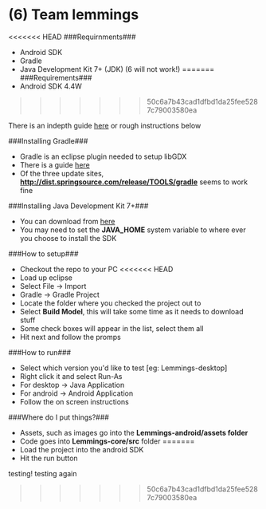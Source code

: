 (6) Team lemmings
=================

<<<<<<< HEAD
###Requirnments###
 - Android SDK
 - Gradle
 - Java Development Kit 7+ (JDK) (6 will not work!)
=======
###Requirements###
 - Android SDK 4.4W
>>>>>>> 50c6a7b43cad1dfbd1da25fee5287c79003580ea

There is an indepth guide [here](https://github.com/libgdx/libgdx/wiki/Setting-up-your-Development-Environment-%28Eclipse%2C-Intellij-IDEA%2C-NetBeans%29#setting-up-eclipse) or rough instructions below

###Installing Gradle###
 - Gradle is an eclipse plugin needed to setup libGDX
 - There is a guide [here](https://github.com/spring-projects/eclipse-integration-gradle/#installing-gradle-tooling-from-update-site)
 - Of the three update sites, **http://dist.springsource.com/release/TOOLS/gradle** seems to work fine

###Installing Java Development Kit 7+###
 - You can download from [here](http://www.oracle.com/technetwork/java/javase/downloads/index.html)
 - You may need to set the **JAVA_HOME** system variable to where ever you choose to install the SDK

###How to setup###
 - Checkout the repo to your PC
<<<<<<< HEAD
 - Load up eclipse
 - Select File -> Import
 - Gradle -> Gradle Project
 - Locate the folder where you checked the project out to
 - Select **Build Model**, this will take some time as it needs to download stuff
 - Some check boxes will appear in the list, select them all
 - Hit next and follow the promps

###How to run###
 - Select which version you'd like to test [eg: Lemmings-desktop]
 - Right click it and select Run-As
  - For desktop -> Java Application
  - For android -> Android Application
 - Follow the on screen instructions

###Where do I put things?###
 - Assets, such as images go into the **Lemmings-android/assets folder**
 - Code goes into **Lemmings-core/src** folder
=======
 - Load the project into the android SDK
 - Hit the run button
 
 testing! testing again
>>>>>>> 50c6a7b43cad1dfbd1da25fee5287c79003580ea
